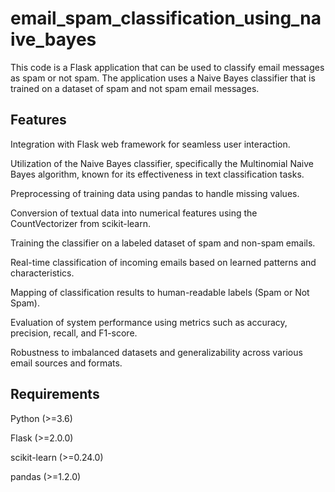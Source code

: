 # email_spam_classification_using_naive_bayes
This code is a Flask application that can be used to classify email messages as spam or not spam. The application uses a Naive Bayes classifier that is trained on a dataset of spam and not spam email messages. 

## Features
Integration with Flask web framework for seamless user interaction.

Utilization of the Naive Bayes classifier, specifically the Multinomial Naive Bayes algorithm, known for its effectiveness in text classification tasks.

Preprocessing of training data using pandas to handle missing values.

Conversion of textual data into numerical features using the CountVectorizer from scikit-learn.

Training the classifier on a labeled dataset of spam and non-spam emails.

Real-time classification of incoming emails based on learned patterns and characteristics.

Mapping of classification results to human-readable labels (Spam or Not Spam).

Evaluation of system performance using metrics such as accuracy, precision, recall, and F1-score.

Robustness to imbalanced datasets and generalizability across various email sources and formats.

## Requirements
Python (>=3.6)

Flask (>=2.0.0)

scikit-learn (>=0.24.0)

pandas (>=1.2.0)








